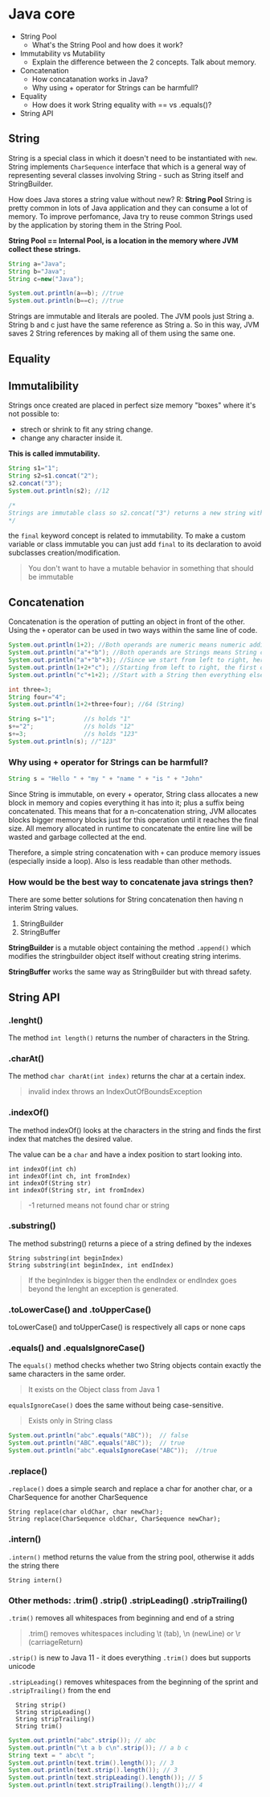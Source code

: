 # Java core

* String Pool
    * What's the String Pool and how does it work?
* Immutability vs Mutability
    * Explain the difference between the 2 concepts. Talk about memory.
* Concatenation
    * How concatanation works in Java?
    * Why using + operator for Strings can be harmfull?
* Equality
    * How does it work String equality with == vs .equals()?
* String API

## String

String is a special class in which it doesn't need to be instantiated with `new`. String implements `CharSequence`
interface that which is a general way of representing several classes involving String - such as String itself and
StringBuilder.

How does Java stores a string value without new? R: **String Pool**
String is pretty common in lots of Java application and they can consume a lot of memory. To improve perfomance, Java
try to reuse common Strings used by the application by storing them in the String Pool.

**String Pool == Internal Pool, is a location in the memory where JVM collect these strings.**

```java
String a="Java";
String b="Java";
String c=new("Java");

System.out.println(a==b); //true
System.out.println(b==c); //true
```

Strings are immutable and literals are pooled. The JVM pools just String a. String b and c just have the same reference
as String a. So in this way, JVM saves 2 String references by making all of them using the same one.

## Equality

## Immutalibility

Strings once created are placed in perfect size memory "boxes" where it's not possible to:

* strech or shrink to fit any string change.
* change any character inside it.

**This is called immutability.**

```java
String s1="1";
String s2=s1.concat("2");
s2.concat("3");
System.out.println(s2); //12

/*
Strings are immutable class so s2.concat("3") returns a new string without modify s2
*/
```

the `final` keyword concept is related to immutability. To make a custom variable or class immutable you can just
add `final` to its declaration to avoid subclasses creation/modification.

> You don't want to have a mutable behavior in something that should be immutable

## Concatenation

Concatenation is the operation of putting an object in front of the other. Using the `+` operator can be used in two
ways within the same line of code.

```java
System.out.println(1+2); //Both operands are numeric means numeric addition -> 3
System.out.println("a"+"b"); //Both operands are Strings means String concatenation -> ab
System.out.println("a"+"b"+3); //Since we start from left to right, here means a string as result -> ab3
System.out.println(1+2+"c"); //Starting from left to right, the first operation is a numeric one. But there's a third string operand -> 3c
System.out.println("c"+1+2); //Start with a String then everything else will be treated as string: c1 and after c12 -> c12

int three=3;
String four="4";
System.out.println(1+2+three+four); //64 (String)

String s="1";        //s holds "1"
s+="2";              //s holds "12"
s+=3;                //s holds "123"
System.out.println(s); //"123"
```
### Why using + operator for Strings can be harmfull? 

```java
String s = "Hello " + "my " + "name " + "is " + "John"
```
Since String is immutable, on every + operator, String class allocates a new block in memory and copies everything it has into it; plus a suffix being concatenated.
This means that for a n-concatenation string, JVM allocates blocks bigger memory blocks just for this operation until it reaches the final size.
All memory allocated in runtime to concatenate the entire line will be wasted and garbage collected at the end.

Therefore, a simple string concatenation with `+` can produce memory issues (especially inside a loop). Also is less readable than other methods.

### How would be the best way to concatenate java strings then?

There are some better solutions for String concatenation then having n interim String values.
1. StringBuilder
2. StringBuffer

**StringBuilder** is a mutable object containing the method `.append()` which modifies the stringbuilder object itself without creating string interims.

**StringBuffer** works the same way as StringBuilder but with thread safety.

## String API

### .lenght()

The method `int length()` returns the number of characters in the String.

### .charAt()

The method `char charAt(int index)` returns the char at a certain index.

> invalid index throws an IndexOutOfBoundsException

### .indexOf()

The method indexOf() looks at the characters in the string and finds the first index that matches the desired value.

The value can be a `char` and have a index position to start looking into.

    int indexOf(int ch)
    int indexOf(int ch, int fromIndex)
    int indexOf(String str)
    int indexOf(String str, int fromIndex)

> -1 returned means not found char or string

### .substring()

The method substring() returns a piece of a string defined by the indexes

    String substring(int beginIndex)
    String substring(int beginIndex, int endIndex)

> If the beginIndex is bigger then the endIndex or endIndex goes beyond the lenght an exception is generated.

### .toLowerCase() and .toUpperCase()

toLowerCase() and toUpperCase() is respectively all caps or none caps

### .equals() and .equalsIgnoreCase()

The `equals()` method checks whether two String objects contain exactly the same characters in the same order.

> It exists on the Object class from Java 1

`equalsIgnoreCase()` does the same without being case-sensitive.

> Exists only in String class

```java
System.out.println("abc".equals("ABC"));  // false
System.out.println("ABC".equals("ABC"));  // true
System.out.println("abc".equalsIgnoreCase("ABC"));  //true
```
### .replace()

`.replace()` does a simple search and replace a char for another char, or a CharSequence for another CharSequence

    String replace(char oldChar, char newChar);
    String replace(CharSequence oldChar, CharSequence newChar);

### .intern()

`.intern()` method returns the value from the string pool, otherwise it adds the string there

    String intern()

### Other methods: .trim() .strip() .stripLeading() .stripTrailing()

`.trim()` removes all whitespaces from beginning and end of a string

> .trim() removes whitespaces including \t (tab), \n (newLine) or \r (carriageReturn)

`.strip()` is new to Java 11 - it does everything `.trim()` does but supports unicode

`.stripLeading()` removes whitespaces from the beginning of the sprint and `.stripTrailing()` from the end

      String strip()
      String stripLeading()
      String stripTrailing()
      String trim()

```java
System.out.println("abc".strip()); // abc
System.out.println("\t a b c\n".strip()); // a b c 
String text = " abc\t "; 
System.out.println(text.trim().length()); // 3 
System.out.println(text.strip().length()); // 3 
System.out.println(text.stripLeading().length()); // 5 
System.out.println(text.stripTrailing().length());// 4
```

